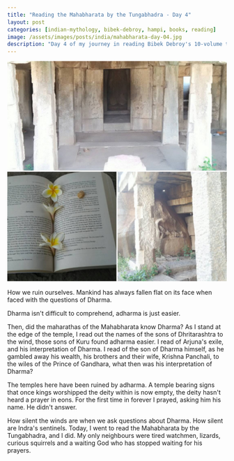 ```yaml
---
title: "Reading the Mahabharata by the Tungabhadra - Day 4"
layout: post
categories: [indian-mythology, bibek-debroy, hampi, books, reading]
image: /assets/images/posts/india/mahabharata-day-04.jpg
description: "Day 4 of my journey in reading Bibek Debroy's 10-volume translation of the Mahabharata in Hampi"
---
```

![Mahabharata Day 4](/assets/images/posts/india/mahabharata-day-04.jpg)

How we ruin ourselves. Mankind has always fallen flat on its face when faced
with the questions of Dharma.

Dharma isn't difficult to comprehend, adharma is just easier.

Then, did the maharathas of the Mahabharata know Dharma?  As I stand at the
edge of the temple, I read out the names of the sons of Dhritarashtra to the
wind, those sons of Kuru found adharma easier. I read of Arjuna's exile, and
his interpretation of Dharma. I read of the son of Dharma himself, as he
gambled away his wealth, his brothers and their wife, Krishna Panchali, to the
wiles of the Prince of Gandhara, what then was his interpretation of Dharma?

The temples here have been ruined by adharma. A temple bearing signs that once
kings worshipped the deity within is now empty, the deity hasn't heard a prayer
in eons. For the first time in forever I prayed, asking him his name. He didn't
answer.

How silent the winds are when we ask questions about Dharma. How silent are
Indra's sentinels.  Today, I went to read the Mahabharata by the Tungabhadra,
and I did. My only neighbours were tired watchmen, lizards, curious squirrels
and a waiting God who has stopped waiting for his prayers.
